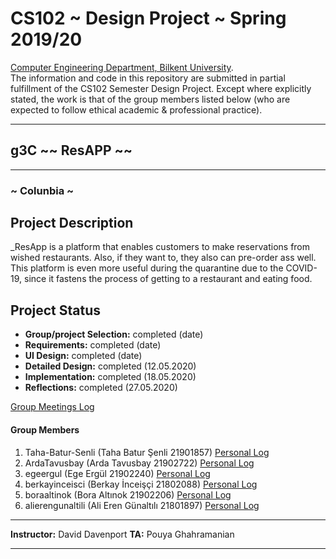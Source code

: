 # CS102 ~ Design Project ~ Spring 2019/20
[Computer Engineering Department, Bilkent University](http://w3.cs.bilkent.edu.tr/en/).  
The information and code in this repository are submitted in partial fulfillment of the CS102 Semester Design Project. Except where explicitly stated, the work is that of the group members listed below (who are expected to follow ethical academic & professional practice).
****
## g3C ~~ ResAPP ~~
****
### ~ Colunbia ~

## Project Description
_ResApp is a platform that enables customers to make reservations from wished restaurants. Also, if they want to, they also can pre-order ass well. This platform is even more useful during the quarantine due to the COVID-19, since it fastens the process of getting to a restaurant and eating food.
   
## Project Status
+ **Group/project Selection:** completed (date)
+ **Requirements:** completed (date)
+ **UI Design:** completed (date)
+ **Detailed Design:** completed (12.05.2020)
+ **Implementation:** completed (18.05.2020)
+ **Reflections:** completed (27.05.2020)

[Group Meetings Log](group/meetingslog.md)

#### Group Members
 1) Taha-Batur-Senli (Taha Batur Şenli 21901857) [Personal Log](group/Taha_log.md)
 2) ArdaTavusbay (Arda Tavusbay 21902722) [Personal Log](group/Arda_log.md)
 3) egeergul (Ege Ergül 21902240) [Personal Log](group/Ege_log.md)
 4) berkayinceisci (Berkay İnceişçi 21802088) [Personal Log](group/Berkay_log.md)
 5) boraaltinok (Bora Altınok 21902206) [Personal Log](group/Bora_log.md)
 6) alierengunaltili (Ali Eren Günaltılı 21801897) [Personal Log](group/Ali_Eren_log.md)

****
**Instructor:** David Davenport   **TA:**  Pouya Ghahramanian
****

